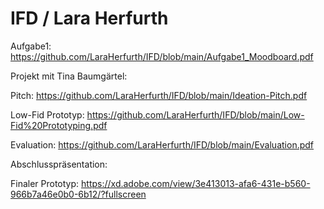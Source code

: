 # IFD / Lara Herfurth

Aufgabe1: https://github.com/LaraHerfurth/IFD/blob/main/Aufgabe1_Moodboard.pdf 



Projekt mit Tina Baumgärtel:

Pitch: https://github.com/LaraHerfurth/IFD/blob/main/Ideation-Pitch.pdf

Low-Fid Prototyp: https://github.com/LaraHerfurth/IFD/blob/main/Low-Fid%20Prototyping.pdf

Evaluation: https://github.com/LaraHerfurth/IFD/blob/main/Evaluation.pdf

Abschlusspräsentation: 

Finaler Prototyp: https://xd.adobe.com/view/3e413013-afa6-431e-b560-966b7a46e0b0-6b12/?fullscreen
